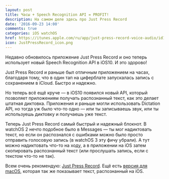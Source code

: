 ```yaml
---
layout: post
title: Часы + Speech Recognition API = PROFIT!
description: На самом деле здесь про Just Press Record
date: '2016-09-23 14:00'
comments: true
categories: iOS watchOS
href: https://itunes.apple.com/ru/app/just-press-record-voice-audio/id1033342465?mt=8&at=10lbPv
icon: JustPressRecord_icon.png
---
```

Недавно обновилось приложение Just Press Record и оно теперь использует новый Speech Recognition API в iOS10. И это здорово!

Just Press Record и раньше был отличным приложением на часах, благодаря тому, что в один тап на циферблате запускалась запись с сохранением в iCloud. Быстро и надежно.

Но теперь всё ещё круче — в iOS10 появился новый API, который позволяет приложениям получать распознанный текст, как это делает штатная диктовка. Приложения и раньше могли использовать Dictation API, но тогда уж было что-то одно — или ты записываешь звук, или ты используешь диктовку и получаешь уже текст.

Теперь Just Press Record самый быстрый и надежный блокнот. В watchOS 2 нечто подобное было в Messages — ты мог надиктовать текст, но если он распознался с ошибками можно было просто отправить голосовую запись (в watchOS 3 эту фичу убрали). А тут можно надиктовать что-то на ходу, а в приложении на iOS затем скопировать распознанный текст (или прослушать запись, если с текстом что-то не так).

Всем очень рекомендую: [Just Press Record](https://itunes.apple.com/ru/app/just-press-record-voice-audio/id1033342465?mt=8&at=10lbPv).
Ещё есть [версия для macOS](https://itunes.apple.com/us/app/just-press-record/id979561272?mt=12&at=10lbPv), которая так же показывает текст, распознанный на iOS.